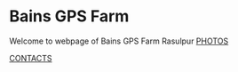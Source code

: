 # Bains GPS Farm
Welcome to webpage of Bains GPS Farm Rasulpur
[PHOTOS](https://github.com/MnprtBains/Bains_GPS_Farm/blob/main/PHOTOS/p)

[CONTACTS](https://github.com/MnprtBains/Bains_GPS_Farm/blob/main/CONTACTS/c/)
